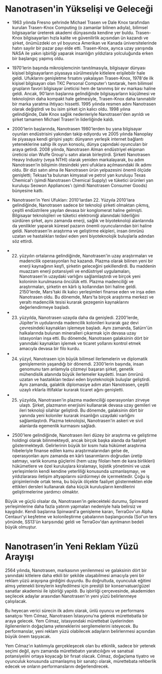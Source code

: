 # Nanotrasen'in Yükselişi ve Geleceği

* 1963 yılında Fresno şehrinde Michael Trasen ve Dale Knox tarafından kurulan Trasen-Knox Computing (o zamanlar bilinen adıyla), bilimsel bilgisayarlar üreterek akademi dünyasında kendine yer buldu. Trasen-Knox bilgisayarları hızla kalite ve güvenilirlik açısından ün kazandı ve şirket, önümüzdeki on yıl boyunca Amerikan ve Kanada üniversitelerinde hatırı sayılır bir pazar payı elde etti. Trasen-Knox, ayrıca uzay yarışında NASA ile yakın işbirliği yaparak insanlığın yıldızlara yolculuğunda erken bir başlangıç yapmış oldu.

* 1970'lerin başında mikroişlemcinin tanıtılmasıyla, bilgisayar dünyası kişisel bilgisayarların piyasaya sürülmesiyle kitlelere erişilebilir hale geldi. Ufuklarını genişletme fırsatını yakalayan Trasen-Knox, 1978'de ilk kişisel bilgisayarı olan TKC Personal Computer'ı tanıtarak, hem bilimsel grupların favori bilgisayar üreticisi hem de tanınmış bir ev markası haline geldi. Ancak, 90'ların başlarına gelindiğinde bilgisayarların küçülmesi ve teknolojinin daha kompakt hale gelmesiyle, Trasen-Knox daha tanınabilir bir marka yaratma ihtiyacı hissetti. 1995 yılında resmen adını Nanotrasen olarak değiştirdi ve bu isim şirket için kalıcı oldu. 1998 yılına gelindiğinde, Dale Knox sağlık nedenleriyle Nanotrasen'den ayrıldı ve şirket tamamen Michael Trasen'in liderliğinde kaldı.

* 2000'lerin başlarında, Nanotrasen 1980'lerden bu yana bilgisayar oyunları endüstrisini yakından takip ediyordu ve 2005 yılında Nanoplay ile piyasaya kendi girişini yaptı: dünyanın yerleşik internet bağlantı yeteneklerine sahip ilk oyun konsolu, dünya çapındaki oyuncuları bir araya getirdi. 2008 yılında, Nanotrasen Alman endüstriyel ekipman üreticisi olan Wulfe Group'u satın alarak birleştirdi. Şirketi Nanotrasen Heavy Industry (veya NTHI) olarak yeniden markalayarak, bu adım Nanotrasen'in bilişimin ötesindeki yeni ufuklara açılmasındaki ilk adımı oldu. Bir dizi satın alma ile Nanotrasen ürün yelpazesini önemli ölçüde genişletti; Teksas'ta bulunan kimyasal ve petrol yan kuruluşu Texas Chemical'ı (şimdi Nanotrasen Chemical Supply) ve tüketici ürünleri yan kuruluşu Seowon Appliances'ı (şimdi Nanotrasen Consumer Goods) bünyesine kattı.

* Nanotrasen'in Yeni Ufukları: 2010'lardan 22. Yüzyıla
2010'lara gelindiğinde, Nanotrasen sadece bir teknoloji şirketi olmaktan çıkmış, çeşitli endüstrilere yayılan devasa bir konglomerat haline gelmişti. Bilgisayar teknolojileri ve tüketici elektroniği alanındaki liderliğini sürdüren şirket, aynı zamanda enerji, sağlık ve biyoteknoloji alanlarında da yenilikler yaparak küresel pazarın önemli oyuncularından biri haline geldi. Nanotrasen'in araştırma ve geliştirme ekipleri, insan ömrünü uzatan ve hastalıkları tedavi eden yeni biyoteknolojik buluşlarla adından söz ettirdi.

* 22. yüzyılın ortalarına gelindiğinde, Nanotrasen'in uzay araştırmaları ve madencilik operasyonları hız kazandı. Plazma olarak bilinen yeni bir enerji kaynağının keşfi, şirketin geleceğini şekillendirdi. Bu maddenin muazzam enerji potansiyeli ve endüstriyel uygulamaları, Nanotrasen'in uzaydaki varlığını sağlamlaştırdı ve birçok yeni koloninin kurulmasına öncülük etti. Plazma madenciliği ve araştırmaları, şirketin en kârlı iş kollarından biri haline geldi. 2150'lerde, Mars'taki ilk kalıcı yerleşimleri finanse eden ve inşa eden Nanotrasen oldu. Bu dönemde, Mars'ta birçok araştırma merkezi ve yeraltı madencilik tesisi kurarak gezegenin kaynaklarını değerlendirmeye başladı.

* 23. yüzyılda, Nanotrasen uzayda daha da genişledi. 2200'lerde, Jüpiter'in uydularında madencilik kolonileri kurarak gaz devi çevresindeki kaynakları işlemeye başladı. Aynı zamanda, Satürn'ün halkalarında bulunan mineralleri çıkarmak için devasa uzay istasyonları inşa etti. Bu dönemde, Nanotrasen galaksinin dört bir yanındaki kaynakları işlemek ve ticaret yollarını kontrol etmek amacıyla devasa bir filo kurdu.

* 24. yüzyıl, Nanotrasen için büyük bilimsel ilerlemelerin ve diplomatik genişlemenin yaşandığı bir dönemdi. 2300'lerin başında, insan genomunu tam anlamıyla çözmeyi başaran şirket, genetik mühendislik alanında büyük ilerlemeler kaydetti. İnsan ömrünü uzatan ve hastalıkları tedavi eden biyoteknolojik buluşlar geliştirdi. Aynı zamanda, galaktik diplomasiye adım atan Nanotrasen, çeşitli uzaylı ırklarla ittifaklar kurarak ticaret ağını genişletti.

* 25. yüzyılda, Nanotrasen'in plazma madenciliği operasyonları zirveye ulaştı. Şirket, plazmanın enerjisini kullanarak devasa uzay gemileri ve ileri teknoloji silahlar geliştirdi. Bu dönemde, galaksinin dört bir yanında yeni koloniler kurarak insanlığın uzaydaki varlığını sağlamlaştırdı. Plazma teknolojisi, Nanotrasen'in askeri ve sivil alanlarda egemenlik kurmasını sağladı.

* 2500'lere gelindiğinde, Nanotrasen ileri düzey bir araştırma ve geliştirme holdingi olarak bilinmekteydi, ancak birçok başka alanda da faaliyet göstermekteydi. Gelirlerinin büyük bir kısmı hala hükümet araştırma hibeleriyle finanse edilen kamu araştırmalarından gelse de, operasyonları aynı zamanda en kârlı tasarımlarını doğrudan üretip satmayı, varlık koruma güçlerini (hem uzay filoları hem de kara birlikleri) hükümetlere ve özel kuruluşlara kiralamayı, lojistik yönetimini ve uzak yerleşimlerin kendi kendine yeterliliği konusunda uzmanlaşmayı, ve yıldızlararası iletişim altyapılarını sürdürmeyi de içermektedir. Çoğu iş girişimlerinde ortak tema, bu büyük ölçekte faaliyet göstermekten elde ettikleri dersleri kullanarak daha küçük kuruluşların kendilerini geliştirmelerine yardımcı olmaktır.

Büyük ve güçlü olsalar da, Nanotrasen'in gelecekteki durumu, Spinward yerleşimlerine daha fazla yatırım yapmaları nedeniyle hala belirsiz ve kaygılıdır. Kendi başlarına Spinward'a genişleme kararı, TerraGov'un Alpha Centauri'yi keşfetme ve kolonileştirme çabalarının başlangıcında (Sol'un ters yönünde, SS13'ün karşısında) geldi ve TerraGov'dan ayrılmanın bedeli büyük olmuştur.

# Nanotrasen’in Yeni Reklam Yüzü Arayışı

2564 yılında, Nanotrasen, markasının yenilenmesi ve galaksinin dört bir yanındaki kitlelere daha etkili bir şekilde ulaşabilmesi amacıyla yeni bir reklam yüzü arayışına girdiğini duyurdu. Bu doğrultuda, oyunculuk eğitimi almış yetenekli bireylerin keşfedilmesi için prestijli bir konservatuar/güzel sanatlar akademisi ile işbirliği yapıldı. Bu işbirliği çerçevesinde, akademiden seçilecek adaylar arasından Nanotrasen'in yeni yüzü belirlenmeye çalışılacak.

Bu heyecan verici sürecin ilk adımı olarak, ünlü oyuncu ve performans sanatçısı Yem Cılmaz, Nanotrasen İstasyonu’na gelerek mürettebatla bir araya gelecek. Yem Cılmaz, istasyondaki mürettebat üyelerinden ilgilenenlerin doğaçlama yeteneklerini sergilemelerini isteyecek. Bu performanslar, yeni reklam yüzü olabilecek adayların belirlenmesi açısından büyük önem taşıyacak.

Yem Cılmaz’ın katılımıyla gerçekleşecek olan bu etkinlik, sadece bir yetenek seçimi değil, aynı zamanda mürettebatın yaratıcılığını ve sanatsal potansiyelini ortaya koyacağı bir fırsat olacak. Cılmaz, doğaçlama tiyatro ve oyunculuk konusunda uzmanlaşmış bir sanatçı olarak, mürettebata rehberlik edecek ve onların performanslarını değerlendirecek.
